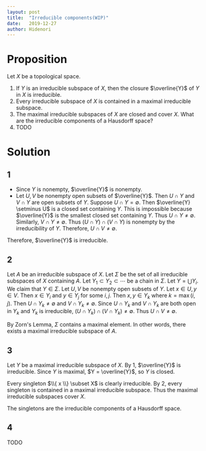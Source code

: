 ```yaml
---
layout: post
title:  "Irreducible components(WIP)"
date:   2019-12-27
author: Hidenori
---
```


# Proposition
Let $X$ be a topological space.
1. If $Y$ is an irreducible subspace of $X$, then the closure $\overline{Y}$ of $Y$ in $X$ is irreducible.
1. Every irreducible subspace of $X$ is contained in a maximal irreducible subspace.
1. The maximal irreducible subspaces of $X$ are closed and cover $X$.
   What are the irreducible components of a Hausdorff space?
1. TODO

# Solution
## 1
* Since $Y$ is nonempty, $\overline{Y}$ is nonempty.
* Let $U, V$ be nonempty open subsets of $\overline{Y}$.
  Then $U \cap Y$ and $V \cap Y$ are open subsets of $Y$.
  Suppose $U \cap Y = \emptyset$.
  Then $\overline{Y} \setminus U$ is a closed set containing $Y$.
  This is impossible because $\overline{Y}$ is the smallest closed set containing $Y$.
  Thus $U \cap Y \ne \emptyset$.
  Similarly, $V \cap Y \ne \emptyset$.
  Thus $(U \cap Y) \cap (V \cap Y)$ is nonempty by the irreducibility of $Y$.
  Therefore, $U \cap V \ne \emptyset$.

Therefore, $\overline{Y}$ is irreducible.

## 2
Let $A$ be an irreducible subspace of $X$.
Let $\Sigma$ be the set of all irreducible subspaces of $X$ containing $A$.
Let $Y_1 \subset Y_2 \subset \cdots$ be a chain in $\Sigma$.
Let $Y = \bigcup Y_i$.
We claim that $Y \in \Sigma$.
Let $U, V$ be nonempty open subsets of $Y$.
Let $x \in U, y \in V$.
Then $x \in Y_i$ and $y \in Y_j$ for some $i, j$.
Then $x, y \in Y_k$ where $k = \max(i, j)$.
Then $U \cap Y_k \ne \emptyset$ and $V \cap Y_k \ne \emptyset$.
Since $U \cap Y_k$ and $V \cap Y_k$ are both open in $Y_k$ and $Y_k$ is irreducible, $(U \cap Y_k) \cap (V \cap Y_k) \ne \emptyset$.
Thus $U \cap V \ne \emptyset$.

By Zorn's Lemma, $\Sigma$ contains a maximal element.
In other words, there exists a maximal irreducible subspace of $A$.

## 3
Let $Y$ be a maximal irreducible subspace of $X$.
By 1, $\overline{Y}$ is irreducible.
Since $Y$ is maximal, $Y = \overline{Y}$, so $Y$ is closed.

Every singleton $\\{ x \\} \subset X$ is clearly irreducible.
By 2, every singleton is contained in a maximal irreducible subspace.
Thus the maximal irreducible subspaces cover $X$.

The singletons are the irreducible components of a Hausdorff space.

## 4
TODO
